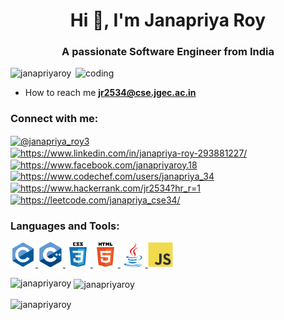 
<h1 align="center">Hi 👋, I'm Janapriya Roy</h1>
<h3 align="center">A passionate Software Engineer from India</h3>
<img align="right"alt="coding"width="400"src="https://user-images.githubusercontent.com/55389276/140866485-8fb1c876-9a8f-4d6a-98dc-08c4981eaf70.gif">

<p align="left"> <img src="https://komarev.com/ghpvc/?username=janapriyaroy&label=Profile%20views&color=0e75b6&style=flat" alt="janapriyaroy" /> </p>

- How to reach me **jr2534@cse.jgec.ac.in**

<h3 align="left">Connect with me:</h3>
<p align="left">
<a href="https://twitter.com/@janapriya_roy3" target="blank"><img align="center" src="https://raw.githubusercontent.com/rahuldkjain/github-profile-readme-generator/master/src/images/icons/Social/twitter.svg" alt="@janapriya_roy3" height="30" width="40" /></a>
<a href="https://linkedin.com/in/https://www.linkedin.com/in/janapriya-roy-293881227/" target="blank"><img align="center" src="https://raw.githubusercontent.com/rahuldkjain/github-profile-readme-generator/master/src/images/icons/Social/linked-in-alt.svg" alt="https://www.linkedin.com/in/janapriya-roy-293881227/" height="30" width="40" /></a>
<a href="https://fb.com/https://www.facebook.com/janapriyaroy.18" target="blank"><img align="center" src="https://raw.githubusercontent.com/rahuldkjain/github-profile-readme-generator/master/src/images/icons/Social/facebook.svg" alt="https://www.facebook.com/janapriyaroy.18" height="30" width="40" /></a>
<a href="https://www.codechef.com/users/https://www.codechef.com/users/janapriya_34" target="blank"><img align="center" src="https://cdn.jsdelivr.net/npm/simple-icons@3.1.0/icons/codechef.svg" alt="https://www.codechef.com/users/janapriya_34" height="30" width="40" /></a>
<a href="https://www.hackerrank.com/https://www.hackerrank.com/jr2534?hr_r=1" target="blank"><img align="center" src="https://raw.githubusercontent.com/rahuldkjain/github-profile-readme-generator/master/src/images/icons/Social/hackerrank.svg" alt="https://www.hackerrank.com/jr2534?hr_r=1" height="30" width="40" /></a>
<a href="https://www.leetcode.com/https://leetcode.com/janapriya_cse34/" target="blank"><img align="center" src="https://raw.githubusercontent.com/rahuldkjain/github-profile-readme-generator/master/src/images/icons/Social/leet-code.svg" alt="https://leetcode.com/janapriya_cse34/" height="30" width="40" /></a>
</p>

<h3 align="left">Languages and Tools:</h3>
<p align="left"> <a href="https://www.cprogramming.com/" target="_blank" rel="noreferrer"> <img src="https://raw.githubusercontent.com/devicons/devicon/master/icons/c/c-original.svg" alt="c" width="40" height="40"/> </a> <a href="https://www.w3schools.com/cpp/" target="_blank" rel="noreferrer"> <img src="https://raw.githubusercontent.com/devicons/devicon/master/icons/cplusplus/cplusplus-original.svg" alt="cplusplus" width="40" height="40"/> </a> <a href="https://www.w3schools.com/css/" target="_blank" rel="noreferrer"> <img src="https://raw.githubusercontent.com/devicons/devicon/master/icons/css3/css3-original-wordmark.svg" alt="css3" width="40" height="40"/> </a> <a href="https://www.w3.org/html/" target="_blank" rel="noreferrer"> <img src="https://raw.githubusercontent.com/devicons/devicon/master/icons/html5/html5-original-wordmark.svg" alt="html5" width="40" height="40"/> </a> <a href="https://www.java.com" target="_blank" rel="noreferrer"> <img src="https://raw.githubusercontent.com/devicons/devicon/master/icons/java/java-original.svg" alt="java" width="40" height="40"/> </a> <a href="https://developer.mozilla.org/en-US/docs/Web/JavaScript" target="_blank" rel="noreferrer"> <img src="https://raw.githubusercontent.com/devicons/devicon/master/icons/javascript/javascript-original.svg" alt="javascript" width="40" height="40"/> </a> </p>

<p><img align="left" src="https://github-readme-stats.vercel.app/api/top-langs?username=janapriyaroy&show_icons=true&locale=en&layout=compact" alt="janapriyaroy" /></p>

<p>&nbsp;<img align="center" src="https://github-readme-stats.vercel.app/api?username=janapriyaroy&show_icons=true&locale=en" alt="janapriyaroy" /></p>

<p><img align="center" src="https://github-readme-streak-stats.herokuapp.com/?user=janapriyaroy&" alt="janapriyaroy" /></p>
